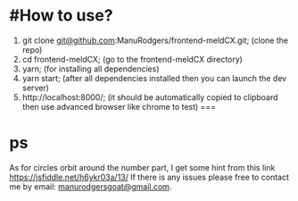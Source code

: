 #How to use?
===
1. git clone git@github.com:ManuRodgers/frontend-meldCX.git; (clone the repo)
2. cd frontend-meldCX; (go to the frontend-meldCX directory)
3. yarn;  (for installing all dependencies)
4. yarn start; (after all dependencies installed then you can launch the dev server)
5. http://localhost:8000/; (it should be automatically copied to clipboard then use advanced browser like chrome to test)
===
# ps
As for circles orbit around the number part, I get some hint from this link https://jsfiddle.net/h6ykr03a/13/
If there is any issues please free to contact me by email: manurodgersgoat@gmail.com.
